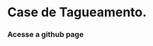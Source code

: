 # Case de Tagueamento.

### Acesse a github page <a href= https://patricia7sp.github.io/patricia7spcasedp6.github.io/index.html></a>
